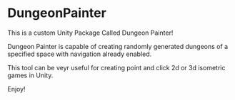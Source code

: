 # DungeonPainter

This is a custom Unity Package Called Dungeon Painter!

Dungeon Painter is capable of creating randomly generated dungeons of a specified space with
navigation already enabled.

This tool can be veyr useful for creating point and click 2d or 3d isometric games in Unity.

Enjoy!
